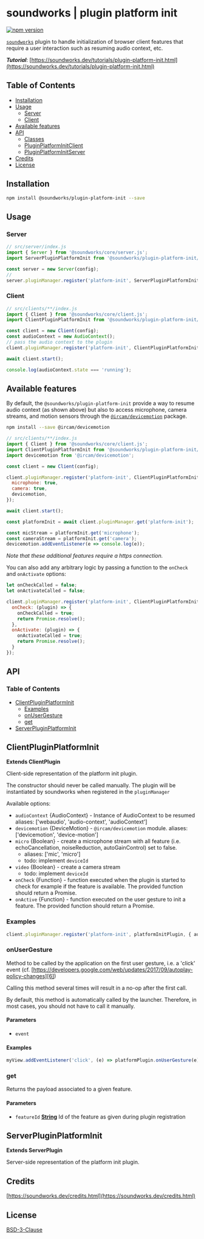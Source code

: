 # soundworks | plugin platform init

[![npm version](https://badge.fury.io/js/@soundworks%2Fplugin-platform-init.svg)](https://badge.fury.io/js/@soundworks%2Fplugin-platform)

[`soundworks`](https://soundworks.dev) plugin to handle initialization of browser client features that require a user interaction such as resuming audio context, etc.

**_Tutorial_**: [https://soundworks.dev/tutorials/plugin-platform-init.html](https://soundworks.dev/tutorials/plugin-platform-init.html)

## Table of Contents

<!-- toc -->

- [Installation](#installation)
- [Usage](#usage)
  * [Server](#server)
  * [Client](#client)
- [Available features](#available-features)
- [API](#api)
  * [Classes](#classes)
  * [PluginPlatformInitClient](#pluginplatforminitclient)
  * [PluginPlatformInitServer](#pluginplatforminitserver)
- [Credits](#credits)
- [License](#license)

<!-- tocstop -->

## Installation

```sh
npm install @soundworks/plugin-platform-init --save
```

## Usage

### Server

```js
// src/server/index.js
import { Server } from '@soundworks/core/server.js';
import ServerPluginPlatformInit from '@soundworks/plugin-platform-init/server.js';

const server = new Server(config);
//
server.pluginManager.register('platform-init', ServerPluginPlatformInit);
```

### Client

```js
// src/clients/**/index.js
import { Client } from '@soundworks/core/client.js';
import ClientPluginPlatformInit from '@soundworks/plugin-platform-init/client.js';

const client = new Client(config);
const audioContext = new AudioContext();
// pass the audio context to the plugin
client.pluginManager.register('platform-init', ClientPluginPlatformInit, { audioContext });

await client.start();

console.log(audioContext.state === 'running');
```

## Available features

By default, the `@soundworks/plugin-platform-init` provide a way to resume audio context (as shown above) but also to access microphone, camera streams, and motion sensors through the [`@ircam/devicemotion`](https://www.npmjs.com/package/@ircam/devicemotion) package.

```sh
npm install --save @ircam/devicemotion
```

```js
// src/clients/**/index.js
import { Client } from '@soundworks/core/client.js';
import ClientPluginPlatformInit from '@soundworks/plugin-platform-init/client.js';
import devicemotion from '@ircam/devicemotion';

const client = new Client(config);

client.pluginManager.register('platform-init', ClientPluginPlatformInit, {
  microphone: true,
  camera: true,
  devicemotion,
});

await client.start();

const platformInit = await client.pluginManager.get('platform-init');

const micStream = platformInit.get('microphone');
const cameraStream = platformInit.get('camera');
devicemotion.addEventListener(e => console.log(e));
```

_Note that these additional features require a https connection._

You can also add any arbitrary logic by passing a function to the `onCheck` and
`onActivate` options:

```js
let onCheckCalled = false;
let onActivateCalled = false;

client.pluginManager.register('platform-init', ClientPluginPlatformInit, {
  onCheck: (plugin) => {
    onCheckCalled = true;
    return Promise.resolve();
  },
  onActivate: (plugin) => {
    onActivateCalled = true;
    return Promise.resolve();
  }
});
```

## API

<!-- api -->
<!-- Generated by documentation.js. Update this documentation by updating the source code. -->

### Table of Contents

*   [ClientPluginPlatformInit][1]
    *   [Examples][2]
    *   [onUserGesture][3]
    *   [get][4]
*   [ServerPluginPlatformInit][5]

## ClientPluginPlatformInit

**Extends ClientPlugin**

Client-side representation of the platform init plugin.

The constructor should never be called manually. The plugin will be
instantiated by soundworks when registered in the `pluginManager`

Available options:

*   `audioContext` {AudioContext} - Instance of AudioContext to be resumed
    aliases: \['webaudio', 'audio-context', 'audioContext']
*   `devicemotion` {DeviceMotion} - `@ircam/devicemotion` module.
    aliases: \['devicemotion', 'device-motion']
*   `micro` {Boolean} - create a microphone stream with all feature (i.e.
    echoCancellation, noiseReduction, autoGainControl) set to false.
    *   aliases: \['mic', 'micro']
    *   todo: implement `deviceId`
*   `video` {Boolean} - create a camera stream
    *   todo: implement `deviceId`
*   `onCheck` {Function} - function executed when the plugin is started to check
    for example if the feature is available. The provided function should return
    a Promise.
*   `onActive` {Function} - function executed on the user gesture to init a feature.
    The provided function should return a Promise.

### Examples

```javascript
client.pluginManager.register('platform-init', platformInitPlugin, { audioContext });
```

### onUserGesture

Method to be called by the application on the first user gesture, i.e. a 'click' event
(cf. [https://developers.google.com/web/updates/2017/09/autoplay-policy-changes][6])

Calling this method several times will result in a no-op after the first call.

By default, this method is automatically called by the launcher. Therefore, in
most cases, you should not have to call it manually.

#### Parameters

*   `event` &#x20;

#### Examples

```javascript
myView.addEventListener('click', (e) => platformPlugin.onUserGesture(e));
```

### get

Returns the payload associated to a given feature.

#### Parameters

*   `featureId` **[String][7]** Id of the feature as given during plugin registration

## ServerPluginPlatformInit

**Extends ServerPlugin**

Server-side representation of the platform init plugin.

[1]: #clientpluginplatforminit

[2]: #examples

[3]: #onusergesture

[4]: #get

[5]: #serverpluginplatforminit

[6]: https://developers.google.com/web/updates/2017/09/autoplay-policy-changes

[7]: https://developer.mozilla.org/docs/Web/JavaScript/Reference/Global_Objects/String

<!-- apistop -->

## Credits

[https://soundworks.dev/credits.html](https://soundworks.dev/credits.html)

## License

[BSD-3-Clause](./LICENSE)

